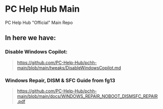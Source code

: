 # PC Help Hub Main
PC Help Hub "Official" Main Repo

## In here we have:

### Disable Windows Copilot:
> https://github.com/PC-Help-Hub/pchh-main/blob/main/tweaks/DisableWindowsCopilot.md

### Windows Repair, DISM & SFC Guide from fg13
> https://github.com/PC-Help-Hub/pchh-main/blob/main/docs/WINDOWS_REPAIR_NOBOOT_DISMSFC_REPAIR.pdf
